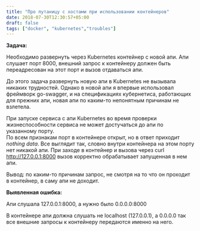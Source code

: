 ```yaml
---
title: "Про путаницу с хостами при использовании контейнеров"
date: 2018-07-30T12:30:57+05:00
draft: false
tags: ["docker", "kubernetes","troubles"]
---
```

**Задача:**

Необходимо развернуть через Kubernetes контейнер с новой апи. 
Апи слушает порт 8000, внешний запрос к контейнеру должен быть переадресован на этот порт и вызов отдаваться апи. 

До этого задача развернуть новую апи в Kubernetes не вызывала никаких трудностей.
Однако в новой апи я впервые использовал фреймворк go-swagger, и на спецификациях кубернетиса, работающих для прежних апи, новая апи по каким-то непонятным причинам не взлетела. 

При запуске сервиса с апи Kubernetes во время проверки жизнеспособности сервиса не может достучаться до апи по указанному порту.  
По всем признакам порт в контейнере открыт, но в ответ приходит _nothing data_. 
Все выглядит так, словно внутри контейнера на этом порту нет никакой апи.
При заходе в контейнер и вызова через curl http://127.0.0.1:8000 вызов корректно обрабатывает запущенная в нем апи. 

Вывод: по каким-то причинам запрос, не смотря на то что он проходит в контейнер, в саму апи не доходит. 


**Выявленная ошибка:**

Апи слушала 127.0.0.1:8000, а нужно было 0.0.0.0:8000

В контейнере апи должна слушать не localhost (127.0.0.1), а 0.0.0.0 так все внешние запросы к контейнеру передаются именно на него.  
